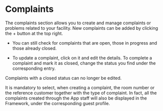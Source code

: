 # Complaints

The complaints section allows you to create and manage complaints or problems related to your facility. New complaints can be added by clicking the + button at the top right.

- You can still check for complaints that are open, those in progress and those already closed.

- To update a complaint, click on it and edit the details. To complete a complaint and mark it as closed, change the status you find under the corresponding entry.

Complaints with a closed status can no longer be edited.

It is mandatory to select, when creating a complaint, the room number or the reference customer together with the type of complaint. In fact, all the complaints created through the App staff will also be displayed in the Framework, under the corresponding guest profile.
